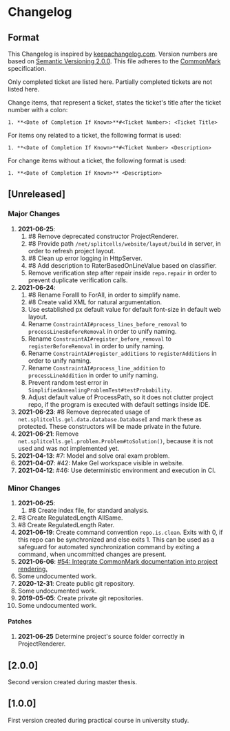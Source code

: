# Changelog
## Format
This Changelog is inspired by [keepachangelog.com](https://keepachangelog.com/en/1.0.0/).
Version numbers are based on [Semantic Versioning 2.0.0](https://semver.org/spec/v2.0.0.html).
This file adheres to the [CommonMark](https://spec.commonmark.org/0.29) specification.

Only completed ticket are listed here.
Partially completed tickets are not listed here.

Change items, that represent a ticket,
states the ticket's title after the ticket number with a colon:
```
1. **<Date of Completion If Known>**#<Ticket Number>: <Ticket Title>
```
For items ony related to a ticket, the following format is used:
```
1. **<Date of Completion If Known>**#<Ticket Number> <Description>
```
For change items without a ticket, the following format is used:
```
1. **<Date of Completion If Known>** <Description>
```
## [Unreleased]
### Major Changes
1. **2021-06-25**:
   1. \#8 Remove deprecated constructor ProjectRenderer.
   1. \#8 Provide path `/net/splitcells/website/layout/build` in server,
      in order to refresh project layout.
   1. \#8 Clean up error logging in HttpServer.
   1. \#8 Add description to RaterBasedOnLineValue based on classifier.
   1. Remove verification step after repair inside `repo.repair` in order to
      prevent duplicate verification calls.
1. **2021-06-24**:
   1. \#8 Rename ForallI to ForAll, in order to simplify name.
   1. \#8 Create valid XML for natural argumentation.
   1. Use established px default value for default font-size in default web layout.
   1. Rename `ConstraintAI#process_lines_before_removal` to `processLinesBeforeRemoval` in order to unify naming.
   1. Rename `ConstraintAI#register_before_removal` to `registerBeforeRemoval` in order to unify naming.
   1. Rename `ConstraintAI#register_additions` to `registerAdditions` in order to unify naming.
   1. Rename `ConstraintAI#process_line_addition` to `processLineAddition` in order to unify naming.
   1. Prevent random test error in `SimplifiedAnnealingProblemTest#testProbability`.
   1. Adjust default value of ProcessPath, so it does not clutter project repo,
      if the program is executed with default settings inside IDE.
1. **2021-06-23**: #8 Remove deprecated usage of `net.splitcells.gel.data.database.DatabaseI` and mark these as protected.
   These constructors will be made private in the future.
1. **2021-06-21**: Remove `net.splitcells.gel.problem.Problem#toSolution()`,
   because it is not used and was not implemented yet.
1. **2021-04-13**: #7: Model and solve oral exam problem.
1. **2021-04-07**: #42: Make Gel workspace visible in website.
1. **2021-04-12**: #46: Use deterministic environment and execution in CI.
### Minor Changes
1. **2021-06-25**:
   1. \#8 Create index file, for standard analysis.
1. \#8 Create RegulatedLength AllSame.
1. \#8 Create RegulatedLength Rater.
1. **2021-06-19**: Create command convention `repo.is.clean`.
   Exits with 0, if this repo can be synchronized and else exits 1.
   This can be used as a safeguard for automated synchronization command
   by exiting a command, when uncommitted changes are present.
1. **2021-06-06**: [#54: Integrate CommonMark documentation into project rendering.](https://github.com/www-splitcells-net/net.splitcells.network/issues/54)
1. Some undocumented work.
1. **2020-12-31**: Create public git repository.
1. Some undocumented work.
1. **2019-05-05**: Create private git repositories.
1. Some undocumented work.
#### Patches
1. **2021-06-25** Determine project's source folder correctly in ProjectRenderer.
## [2.0.0]
Second version created during master thesis.
## [1.0.0]
First version created during practical course in university study. 
